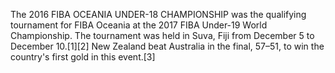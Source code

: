 The 2016 FIBA OCEANIA UNDER-18 CHAMPIONSHIP was the qualifying tournament for FIBA Oceania at the 2017 FIBA Under-19 World Championship. The tournament was held in Suva, Fiji from December 5 to December 10.[1][2] New Zealand beat Australia in the final, 57–51, to win the country's first gold in this event.[3]
